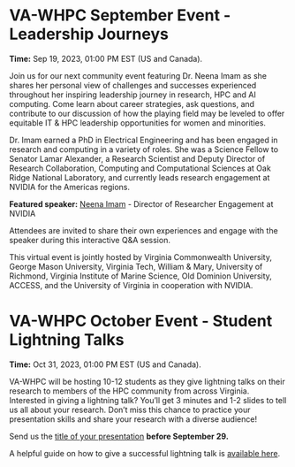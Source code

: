 # VA-WHPC September Event - Leadership Journeys

**Time:** Sep 19, 2023, 01:00 PM EST (US and Canada).

Join us for our next community event featuring Dr. Neena Imam as she shares her personal view of challenges and successes experienced throughout her inspiring leadership journey in research, HPC and AI computing. Come learn about career strategies, ask questions, and contribute to our discussion of how the playing field may be leveled to offer equitable IT & HPC leadership opportunities for women and minorities. 

Dr. Imam earned a PhD in Electrical Engineering and has been engaged in research and computing in a variety of roles. She was a Science Fellow to Senator Lamar Alexander, a Research Scientist and Deputy Director of Research Collaboration, Computing and Computational Sciences at Oak Ridge National Laboratory, and currently leads research engagement at NVIDIA for the Americas regions.

**Featured speaker:**
[Neena Imam](https://www.linkedin.com/in/neena-imam-5078266) - Director of Researcher Engagement at NVIDIA

Attendees are invited to share their own experiences and engage with the speaker during this interactive Q&A session.

This virtual event is jointly hosted by Virginia Commonwealth University, George Mason University, Virginia Tech, William & Mary, University of Richmond, Virginia Institute of Marine Science, Old Dominion University, ACCESS, and the University of Virginia in cooperation with NVIDIA.

<!-- **Registration for this event is now open!**  -->
<!-- {{< button button-url="https://virginia.zoom.us/meeting/register/tJ0kduqoqzMoG9ey-mB0kMHErQ1IrZiJk7ml" button-class="warning" button-text="Register here" >}} -->


# VA-WHPC October Event - Student Lightning Talks

**Time:** Oct 31, 2023, 01:00 PM EST (US and Canada).

VA-WHPC will be hosting 10-12 students as they give lightning talks on their research to members of the HPC community from across Virginia. Interested in giving a lightning talk? You’ll get 3 minutes and 1-2 slides to tell us all about your research. Don’t miss this chance to practice your presentation skills and share your research with a diverse audience! 

Send us the [title of your presentation](https://virginia.us9.list-manage.com/track/click?u=b918ecff2df30f32775065906&id=0bbabb04e2&e=bc32d75a6c) **before September 29.**

A helpful guide on how to give a successful lightning talk is [available here](https://virginia.us9.list-manage.com/track/click?u=b918ecff2df30f32775065906&id=ebc40413e9&e=bc32d75a6c). 